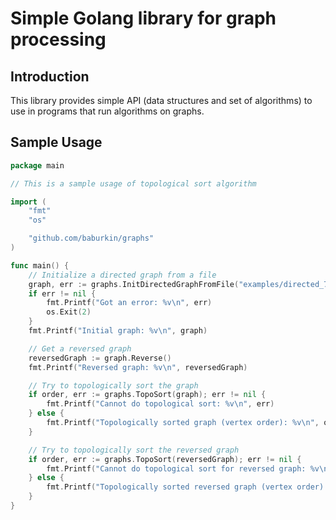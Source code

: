 # Simple Golang library for graph processing

## Introduction

This library provides simple API (data structures and set of algorithms) to use in programs that run algorithms on graphs.

## Sample Usage

```go
package main

// This is a sample usage of topological sort algorithm

import (
	"fmt"
	"os"

	"github.com/baburkin/graphs"
)

func main() {
	// Initialize a directed graph from a file
	graph, err := graphs.InitDirectedGraphFromFile("examples/directed_7.txt")
	if err != nil {
		fmt.Printf("Got an error: %v\n", err)
		os.Exit(2)
	}
	fmt.Printf("Initial graph: %v\n", graph)

	// Get a reversed graph
	reversedGraph := graph.Reverse()
	fmt.Printf("Reversed graph: %v\n", reversedGraph)

	// Try to topologically sort the graph
	if order, err := graphs.TopoSort(graph); err != nil {
		fmt.Printf("Cannot do topological sort: %v\n", err)
	} else {
		fmt.Printf("Topologically sorted graph (vertex order): %v\n", order)
	}

	// Try to topologically sort the reversed graph
	if order, err := graphs.TopoSort(reversedGraph); err != nil {
		fmt.Printf("Cannot do topological sort for reversed graph: %v\n", err)
	} else {
		fmt.Printf("Topologically sorted reversed graph (vertex order): %v\n", order)
	}
}
```